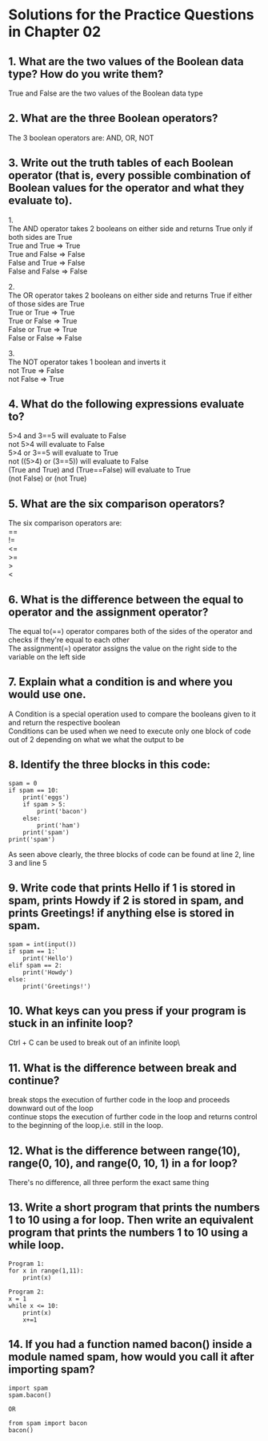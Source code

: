 # Solutions for the Practice Questions in Chapter 02

## 1. What are the two values of the Boolean data type? How do you write them?
True and False are the two values of the Boolean data type

## 2. What are the three Boolean operators?
The 3 boolean operators are: AND, OR, NOT

## 3. Write out the truth tables of each Boolean operator (that is, every possible combination of Boolean values for the operator and what they evaluate to).
1.\
The AND operator takes 2 booleans on either side and returns True only if both sides are True\
True and True => True\
True and False => False\
False and True => False\
False and False => False

2.\
The OR operator takes 2 booleans on either side and returns True if either of those sides are True\
True or True => True\
True or False => True\
False or True => True\
False or False => False

3.\
The NOT operator takes 1 boolean and inverts it\
not True => False\
not False => True

## 4. What do the following expressions evaluate to?
5>4 and 3==5 will evaluate to False\
not 5>4 will evaluate to False\
5>4 or 3==5 will evaluate to True\
not ((5>4) or (3==5)) will evaluate to False\
(True and True) and (True==False) will evaluate to True\
(not False) or (not True)

## 5. What are the six comparison operators?
The six comparison operators are:\
\==\
\!=\
\<=\
\>=\
\>\
\<

## 6. What is the difference between the equal to operator and the assignment operator?
The equal to(==) operator compares both of the sides of the operator and checks if they're equal to each other\
The assignment(=) operator assigns the value on the right side to the variable on the left side

## 7. Explain what a condition is and where you would use one.
A Condition is a special operation used to compare the booleans given to it and return the respective boolean\
Conditions can be used when we need to execute only one block of code out of 2 depending on what we what the output to be

## 8. Identify the three blocks in this code:
```
spam = 0
if spam == 10:
    print('eggs')
    if spam > 5:
        print('bacon')
    else:
        print('ham')
    print('spam')
print('spam')
```

As seen above clearly, the three blocks of code can be found at line 2, line 3 and line 5

## 9. Write code that prints Hello if 1 is stored in spam, prints Howdy if 2 is stored in spam, and prints Greetings! if anything else is stored in spam.
```
spam = int(input())
if spam == 1:`
    print('Hello')
elif spam == 2:
    print('Howdy')
else:
    print('Greetings!')
```

## 10. What keys can you press if your program is stuck in an infinite loop?
Ctrl + C can be used to break out of an infinite loop\

## 11. What is the difference between break and continue?
break stops the execution of further code in the loop and proceeds downward out of the loop\
continue stops the execution of further code in the loop and returns control to the beginning of the loop,i.e. still in the loop.

## 12. What is the difference between range(10), range(0, 10), and range(0, 10, 1) in a for loop?
There's no difference, all three perform the exact same thing

## 13. Write a short program that prints the numbers 1 to 10 using a for loop. Then write an equivalent program that prints the numbers 1 to 10 using a while loop.
```
Program 1:
for x in range(1,11):
    print(x)

Program 2:
x = 1
while x <= 10:
    print(x)
    x+=1
```
## 14. If you had a function named bacon() inside a module named spam, how would you call it after importing spam?
```
import spam
spam.bacon()

OR

from spam import bacon
bacon()
```